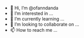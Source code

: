 - 👋 Hi, I’m @ofanndanda
- 👀 I’m interested in ...
- 🌱 I’m currently learning ...
- 💞️ I’m looking to collaborate on ...
- 📫 How to reach me ...

<!---
ofanndanda/ofanndanda is a ✨ special ✨ repository because its `README.md` (this file) appears on your GitHub profile.
You can click the Preview link to take a look at your changes.
--->

